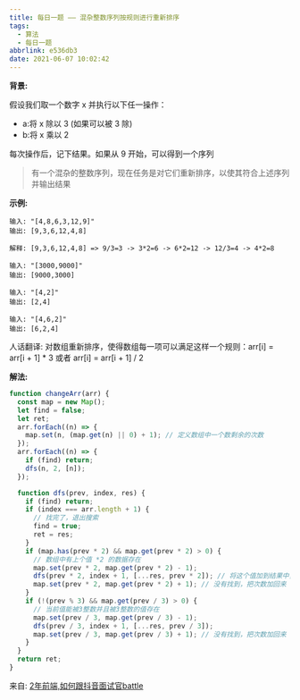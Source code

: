 ```yaml
---
title: 每日一题 —— 混杂整数序列按规则进行重新排序
tags:
  - 算法
  - 每日一题
abbrlink: e536db3
date: 2021-06-07 10:02:42
---
```


**背景:**

假设我们取一个数字 x 并执行以下任一操作：

- a:将 x 除以 3 (如果可以被 3 除)
- b:将 x 乘以 2

每次操作后，记下结果。如果从 9 开始，可以得到一个序列

> 有一个混杂的整数序列，现在任务是对它们重新排序，以使其符合上述序列并输出结果

**示例:**
```
输入: "[4,8,6,3,12,9]"
输出: [9,3,6,12,4,8]

解释: [9,3,6,12,4,8] => 9/3=3 -> 3*2=6 -> 6*2=12 -> 12/3=4 -> 4*2=8

输入: "[3000,9000]"
输出: [9000,3000]

输入: "[4,2]"
输出: [2,4]

输入: "[4,6,2]"
输出: [6,2,4]
```

人话翻译: 对数组重新排序，使得数组每一项可以满足这样一个规则：arr[i] = arr[i + 1] * 3 或者 arr[i] = arr[i + 1] / 2

**解法:**

```javascript
function changeArr(arr) {
  const map = new Map();
  let find = false;
  let ret;
  arr.forEach((n) => {
    map.set(n, (map.get(n) || 0) + 1); // 定义数组中一个数剩余的次数
  });
  arr.forEach((n) => {
    if (find) return;
    dfs(n, 2, [n]);
  });

  function dfs(prev, index, res) {
    if (find) return;
    if (index === arr.length + 1) {
      // 找完了，退出搜索
      find = true;
      ret = res;
    }
    if (map.has(prev * 2) && map.get(prev * 2) > 0) {
      // 数组中有上个值 *2 的数据存在
      map.set(prev * 2, map.get(prev * 2) - 1);
      dfs(prev * 2, index + 1, [...res, prev * 2]); // 将这个值加到结果中，并
      map.set(prev * 2, map.get(prev * 2) + 1); // 没有找到，把次数加回来
    }
    if (!(prev % 3) && map.get(prev / 3) > 0) {
      // 当前值能被3整数并且被3整数的值存在
      map.set(prev / 3, map.get(prev / 3) - 1);
      dfs(prev / 3, index + 1, [...res, prev / 3]);
      map.set(prev / 3, map.get(prev / 3) + 1); // 没有找到，把次数加回来
    }
  }
  return ret;
}
```

来自: [2年前端,如何跟抖音面试官battle](https://juejin.cn/post/6961675763070271519)
